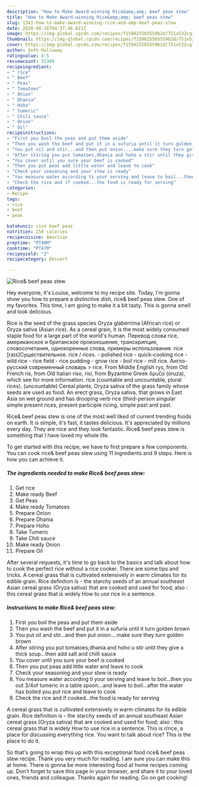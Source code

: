 ```yaml
---
description: "How to Make Award-winning Rice&amp;amp; beef peas stew"
title: "How to Make Award-winning Rice&amp;amp; beef peas stew"
slug: 1341-how-to-make-award-winning-rice-and-amp-beef-peas-stew
date: 2020-08-16T04:37:46.621Z
image: https://img-global.cpcdn.com/recipes/f1596255b5559b2d/751x532cq70/rice-beef-peas-stew-recipe-main-photo.jpg
thumbnail: https://img-global.cpcdn.com/recipes/f1596255b5559b2d/751x532cq70/rice-beef-peas-stew-recipe-main-photo.jpg
cover: https://img-global.cpcdn.com/recipes/f1596255b5559b2d/751x532cq70/rice-beef-peas-stew-recipe-main-photo.jpg
author: Seth Holloway
ratingvalue: 4.5
reviewcount: 35308
recipeingredient:
- " rice"
- " Beef"
- " Peas"
- " Tomatoes"
- " Onion"
- " Dhania"
- " Hoho"
- " Tumeric"
- " Chili sauce"
- " Onion"
- " Oil"
recipeinstructions:
- "First you boil the peas and put them aside"
- "Then you wash the beef and put it in a sufuria until it turn golden brown"
- "You put oil and stir...and then put onion....make sure they turn golden brown"
- "After stiring you put tomatoes,dhania and hoho u stir until they give a thick soup...then add salt and chilli sauce"
- "You cover until you sure your beef is cooked"
- "Then you put peas add little water and leave to cook"
- "Check your seasoning and your stew is ready"
- "You measure water according ti your serving and leave to boil...then you out 3/4of tumeric in a table spoon...and leave to boil...after the water has boiled you put rice and leave to cook"
- "Check the rice and if cooked...the food is ready for serving"
categories:
- Recipe
tags:
- rice
- beef
- peas

katakunci: rice beef peas 
nutrition: 250 calories
recipecuisine: American
preptime: "PT40M"
cooktime: "PT47M"
recipeyield: "2"
recipecategory: Dessert

---
```



![Rice&amp; beef peas stew](https://img-global.cpcdn.com/recipes/f1596255b5559b2d/751x532cq70/rice-beef-peas-stew-recipe-main-photo.jpg)

Hey everyone, it's Louise, welcome to my recipe site. Today, I'm gonna show you how to prepare a distinctive dish, rice&amp; beef peas stew. One of my favorites. This time, I am going to make it a bit tasty. This is gonna smell and look delicious.

Rice is the seed of the grass species Oryza glaberrima (African rice) or Oryza sativa (Asian rice). As a cereal grain, it is the most widely consumed staple food for a large part of the world&#39;s human. Перевод слова rice, американское и британское произношение, транскрипция, словосочетания, однокоренные слова, примеры использования. rice [raɪs]Существительное. rice / rices. - polished rice - quick-cooking rice - wild rice - rice field - rice pudding - grow rice - boil rice - mill rice. Англо-русский современный словарь &gt; rice. From Middle English rys, from Old French ris, from Old Italian riso, risi, from Byzantine Greek ὄρυζα (óruza), which see for more information. rice (countable and uncountable, plural rices). (uncountable) Cereal plants, Oryza sativa of the grass family whose seeds are used as food. An erect grass, Oryza sativa, that grows in East Asia on wet ground and has drooping verb rice (third-person singular simple present rices, present participle ricing, simple past and past.

Rice&amp; beef peas stew is one of the most well liked of current trending foods on earth. It is simple, it's fast, it tastes delicious. It's appreciated by millions every day. They are nice and they look fantastic. Rice&amp; beef peas stew is something that I have loved my whole life.


To get started with this recipe, we have to first prepare a few components. You can cook rice&amp; beef peas stew using 11 ingredients and 9 steps. Here is how you can achieve it.

<!--inarticleads1-->

##### The ingredients needed to make Rice&amp; beef peas stew:

1. Get  rice
1. Make ready  Beef
1. Get  Peas
1. Make ready  Tomatoes
1. Prepare  Onion
1. Prepare  Dhania
1. Prepare  Hoho
1. Take  Tumeric
1. Take  Chili sauce
1. Make ready  Onion
1. Prepare  Oil


After several requests, it&#39;s time to go back to the basics and talk about how to cook the perfect rice without a rice cooker. There are some tips and tricks. A cereal grass that is cultivated extensively in warm climates for its edible grain. Rice definition is - the starchy seeds of an annual southeast Asian cereal grass (Oryza sativa) that are cooked and used for food; also : this cereal grass that is widely How to use rice in a sentence. 

<!--inarticleads2-->

##### Instructions to make Rice&amp; beef peas stew:

1. First you boil the peas and put them aside
1. Then you wash the beef and put it in a sufuria until it turn golden brown
1. You put oil and stir...and then put onion....make sure they turn golden brown
1. After stiring you put tomatoes,dhania and hoho u stir until they give a thick soup...then add salt and chilli sauce
1. You cover until you sure your beef is cooked
1. Then you put peas add little water and leave to cook
1. Check your seasoning and your stew is ready
1. You measure water according ti your serving and leave to boil...then you out 3/4of tumeric in a table spoon...and leave to boil...after the water has boiled you put rice and leave to cook
1. Check the rice and if cooked...the food is ready for serving


A cereal grass that is cultivated extensively in warm climates for its edible grain. Rice definition is - the starchy seeds of an annual southeast Asian cereal grass (Oryza sativa) that are cooked and used for food; also : this cereal grass that is widely How to use rice in a sentence. This is r/rice, a place for discussing everything rice. You want to talk about rice? This is the place to do it. 

So that's going to wrap this up with this exceptional food rice&amp; beef peas stew recipe. Thank you very much for reading. I am sure you can make this at home. There is gonna be more interesting food at home recipes coming up. Don't forget to save this page in your browser, and share it to your loved ones, friends and colleague. Thanks again for reading. Go on get cooking!

